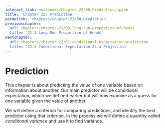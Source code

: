 ```yaml
---
interact_link: notebooks/Chapter_22/00_Prediction.ipynb
title: 'Chapter 22: Prediction'
permalink: 'chapters/chapter-22/00-prediction'
previouschapter:
  url: chapters/chapter-21/03-long-run-proportion-of-heads
  title: '21.3 Long Run Proportion of Heads'
nextchapter:
  url: chapters/chapter-22/01-conditional-expectation-projection
  title: '22.1 Conditional Expectation As a Projection'
---
```


# Prediction

This chapter is about predicting the value of one variable based on information about another. Our main predictor will be conditional expectation, which we defined earlier but will now examine as a guess for one variable given the value of another. 

We will define a criterion for comparing predictions, and identify the best predictor using that criterion. In the process we will define a quantity called *conditional variance* and use it to find variance.
